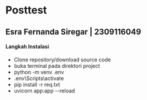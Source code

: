# Posttest

## Esra Fernanda Siregar | 2309116049

#### Langkah Instalasi
- Clone repository/download source code
- buka terminal pada direktori project
- python -m venv .env
- .env\Scripts\activate
- pip install -r req.txt
- uvicorn app:app --reload
